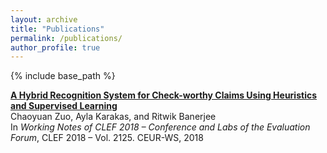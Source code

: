 ```yaml
---
layout: archive
title: "Publications"
permalink: /publications/
author_profile: true
---
```


{% include base_path %}

<b>[A Hybrid Recognition System for Check-worthy Claims Using Heuristics and Supervised Learning](http://chzuo.github.io/files/Resume_ChaoyuanZuo.pdf)</b><br>
Chaoyuan Zuo, Ayla Karakas, and Ritwik Banerjee <br>
In <i>Working Notes of CLEF 2018 – Conference and Labs of the Evaluation Forum</i>, CLEF 2018 – Vol. 2125. CEUR-WS, 2018
